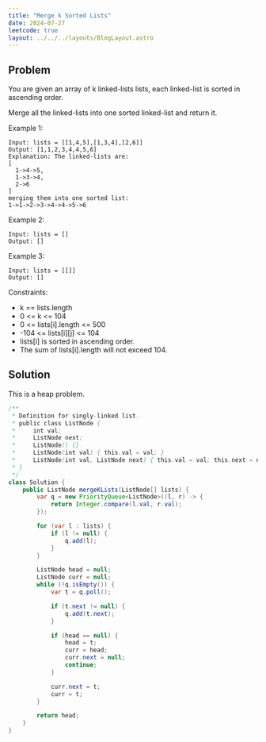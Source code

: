 ```yaml
---
title: "Merge k Sorted Lists"
date: 2024-07-27
leetcode: true
layout: ../../../layouts/BlogLayout.astro
---
```


## Problem

You are given an array of k linked-lists lists, each linked-list is sorted in ascending order.

Merge all the linked-lists into one sorted linked-list and return it.

Example 1:

```text
Input: lists = [[1,4,5],[1,3,4],[2,6]]
Output: [1,1,2,3,4,4,5,6]
Explanation: The linked-lists are:
[
  1->4->5,
  1->3->4,
  2->6
]
merging them into one sorted list:
1->1->2->3->4->4->5->6
```

Example 2:

```text
Input: lists = []
Output: []
```

Example 3:

```text
Input: lists = [[]]
Output: []
```

Constraints:

- k == lists.length
- 0 <= k <= 104
- 0 <= lists[i].length <= 500
- -104 <= lists\[i][j] <= 104
- lists[i] is sorted in ascending order.
- The sum of lists[i].length will not exceed 104.

## Solution

This is a heap problem.

```java
/**
 * Definition for singly-linked list.
 * public class ListNode {
 *     int val;
 *     ListNode next;
 *     ListNode() {}
 *     ListNode(int val) { this.val = val; }
 *     ListNode(int val, ListNode next) { this.val = val; this.next = next; }
 * }
 */
class Solution {
    public ListNode mergeKLists(ListNode[] lists) {
        var q = new PriorityQueue<ListNode>((l, r) -> {
            return Integer.compare(l.val, r.val);
        });

        for (var l : lists) {
            if (l != null) {
                q.add(l);
            }
        }

        ListNode head = null;
        ListNode curr = null;
        while (!q.isEmpty()) {
            var t = q.poll();

            if (t.next != null) {
                q.add(t.next);
            }

            if (head == null) {
                head = t;
                curr = head;
                curr.next = null;
                continue;
            }

            curr.next = t;
            curr = t;
        }

        return head;
    }
}
```
